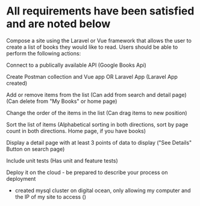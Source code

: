 <h1>All requirements have been satisfied and are noted below</h1>

Compose a site using the Laravel or Vue framework that allows the user to create a list of books they would like to read. Users should be able to perform the following actions:

Connect to a publically available API 
(Google Books Api)

Create Postman collection and Vue app OR Laravel App
(Laravel App created)

Add or remove items from the list
(Can add from search and detail page)
(Can delete from "My Books" or home page)

Change the order of the items in the list
(Can drag items to new position)

Sort the list of items
(Alphabetical sorting in both directions, sort by page count in both directions. Home page, if you have books)

Display a detail page with at least 3 points of data to display
("See Details" Button on search page)

Include unit tests
(Has unit and feature tests)

Deploy it on the cloud - be prepared to describe your process on deployment
- created mysql cluster on digital ocean, only allowing my computer and the IP of my site to access
()
